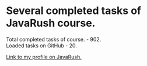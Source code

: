 
# Several completed tasks of JavaRush course.


Total completed tasks of course. - 902.  
Loaded tasks on GitHub - 20.


[Link to my profile on JavaRush.](https://javarush.ru/users/2054020)
